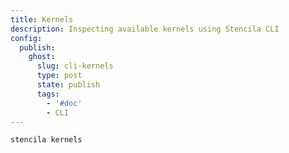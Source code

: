 ```yaml
---
title: Kernels
description: Inspecting available kernels using Stencila CLI
config:
  publish:
    ghost:
      slug: cli-kernels
      type: post
      state: publish
      tags:
        - '#doc'
        - CLI
---
```


```sh
stencila kernels
```

